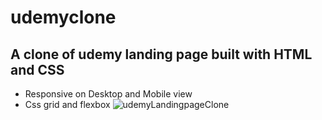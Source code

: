 
# udemyclone
## A clone of udemy landing page built with HTML  and CSS
* Responsive on Desktop and Mobile view
* Css grid and flexbox
![udemyLandingpageClone](https://user-images.githubusercontent.com/80168865/220275371-02708183-0bf4-4b72-957f-905c7bed29f3.png)
